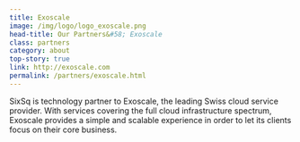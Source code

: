 ```yaml
---
title: Exoscale
image: /img/logo/logo_exoscale.png
head-title: Our Partners&#58; Exoscale
class: partners
category: about
top-story: true
link: http://exoscale.com
permalink: /partners/exoscale.html
---
```


SixSq is technology partner to Exoscale, the leading Swiss cloud service provider. With services covering the full cloud infrastructure spectrum, Exoscale provides a simple and scalable experience in order to let its clients focus on their core business.